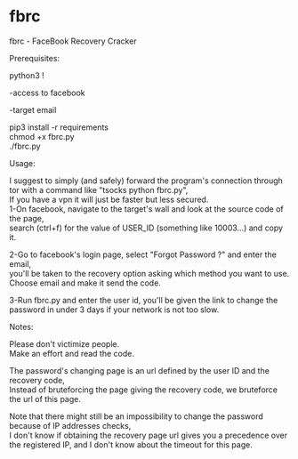 # fbrc
fbrc - FaceBook Recovery Cracker


Prerequisites:

python3 !

-access to facebook

-target email

pip3 install -r requirements  
chmod +x fbrc.py  
./fbrc.py  

Usage:  

I suggest to simply (and safely) forward the program's connection through tor with a command like "tsocks python fbrc.py",  
If you have a vpn it will just be faster but less secured.  
1-On facebook, navigate to the target's wall and look at the source code of the page,  
search (ctrl+f) for the value of USER_ID (something like 10003...) and copy it.  

2-Go to facebook's login page, select "Forgot Password ?" and enter the email,  
you'll be taken to the recovery option asking which method you want to use.  
Choose email and make it send the code.  

3-Run fbrc.py and enter the user id, you'll be given the link to change the password in under 3 days if your network is not too slow.  

Notes:

Please don't victimize people.  
Make an effort and read the code.  

The password's changing page is an url defined by the user ID and the recovery code,  
Instead of bruteforcing the page giving the recovery code, we bruteforce the url of this page.  

Note that there might still be an impossibility to change the password because of IP addresses checks,  
I don't know if obtaining the recovery page url gives you a precedence over the registered IP, and I don't know about the timeout for this page.

